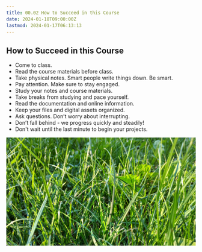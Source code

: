 ```yaml
---
title: 00.02 How to Succeed in this Course
date: 2024-01-18T09:00:00Z
lastmod: 2024-01-17T06:13:13
---
```


## How to Succeed in this Course

- Come to class.
- Read the course materials before class.
- Take physical notes. Smart people write things down. Be smart.
- Pay attention. Make sure to stay engaged.
- Study your notes and course materials.
- Take breaks from studying and pace yourself.
- Read the documentation and online information.
- Keep your files and digital assets organized.
- Ask questions. Don’t worry about interrupting.
- Don’t fall behind - we progress quickly and steadily!
- Don't wait until the last minute to begin your projects.

[![Study Well](./2024-grass.jpg)](./2024-grass.jpg)
